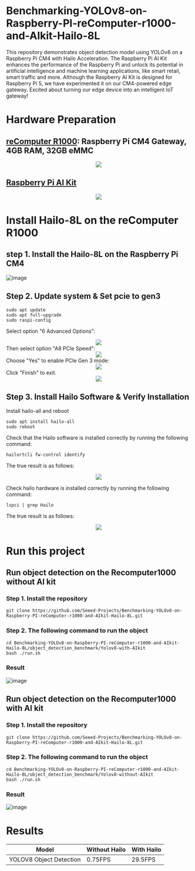 # Benchmarking-YOLOv8-on-Raspberry-PI-reComputer-r1000-and-AIkit-Hailo-8L
This repository demonstrates object detection model using YOLOv8 on a Raspberry Pi CM4 with Hailo Acceleration. The Raspberry Pi AI Kit enhances the performance of the Raspberry Pi and unlock its potential in artificial intelligence and machine learning applications, like smart retail, smart traffic and more. Although the Raspberry AI Kit is designed for Raspberry Pi 5, we have experimented it on our CM4-powered edge gateway. Excited about turning our edge device into an intelligent IoT gateway! 
# Hardware Preparation
## [reComputer R1000](https://www.seeedstudio.com/reComputer-R1025-10-p-5895.html): Raspberry Pi CM4 Gateway, 4GB RAM, 32GB eMMC  
<div align='center'><img width={600} src='https://media-cdn.seeedstudio.com/media/catalog/product/cache/bb49d3ec4ee05b6f018e93f896b8a25d/1/-/1-113991274-recomputer-r1025-10-0.jpg'></div>

## [Raspberry Pi AI Kit](https://www.seeedstudio.com/Raspberry-Pi-AI-Kit-p-5900.html)
<div align='center'><img width={600} src='https://media-cdn.seeedstudio.com/media/catalog/product/cache/bb49d3ec4ee05b6f018e93f896b8a25d/1/-/1-113060086-raspberry-pi-ai-kit-45font.jpg'></div>

# Install Hailo-8L on the reComputer R1000

## step 1. Install the Hailo-8L on the Raspberry Pi CM4

![image](./resource/install.gif)

## Step 2. Update system & Set pcie to gen3

```
sudo apt update
sudo apt full-upgrade
sudo raspi-config
```
Select option "6 Advanced Options":
<div align='center'><img width={600} src='./resource/1.png'></div>
Then select option "A8 PCIe Speed":
<div align='center'><img width={600} src='./resource/2.png'></div>
Choose "Yes" to enable PCIe Gen 3 mode:
<div align='center'><img width={600} src='./resource/3.png'></div>
Click "Finish" to exit.
<div align='center'><img width={600} src='./resource/4.png'></div>

## Step 3. Install Hailo Software & Verify Installation

Install hailo-all and reboot
```
sudo apt install hailo-all
sudo reboot
```

Check that the Hailo software is installed correctly by running the following command:

```
hailortcli fw-control identify
```

The true result is as follows:
<div align='center'><img width={600} src='./resource/software_test.png'></div>

Check hailo hardware is installed correctly by running the following command:

```
lspci | grep Hailo
```
The true result is as follows:
<div align='center'><img width={600} src='./resource/hardware_test.png'></div>

# Run this project

## Run object detection on the Recomputer1000 without AI kit

### Step 1. Install the repository

```
git clone https://github.com/Seeed-Projects/Benchmarking-YOLOv8-on-Raspberry-PI-reComputer-r1000-and-AIkit-Hailo-8L.git
```
### Step 2. The following command to run the object 
```
cd Benchmarking-YOLOv8-on-Raspberry-PI-reComputer-r1000-and-AIkit-Hailo-8L/object_detection_benchmark/Yolov8-with-AIkit
bash ./run.sh
```
### Result

![image](./resource/without_hailo.gif)

## Run object detection on the Recomputer1000 with AI kit

### Step 1. Install the repository

```
git clone https://github.com/Seeed-Projects/Benchmarking-YOLOv8-on-Raspberry-PI-reComputer-r1000-and-AIkit-Hailo-8L.git
```

### Step 2. The following command to run the object 

```
cd Benchmarking-YOLOv8-on-Raspberry-PI-reComputer-r1000-and-AIkit-Hailo-8L/object_detection_benchmark/Yolov8-without-AIkit
bash ./run.sh
```

### Result
![image](./resource/with_hailo.gif)

# Results

| Model | Without Hailo | With Hailo |
| --- | --- | --- |
| YOLOV8 Object Detection| 0.75FPS | 29.5FPS |
